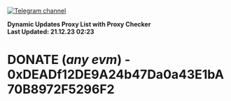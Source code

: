 [![Telegram channel](https://img.shields.io/endpoint?url=https://runkit.io/damiankrawczyk/telegram-badge/branches/master?url=https://t.me/n4z4v0d)](https://t.me/n4z4v0d) 

**Dynamic Updates Proxy List with Proxy Checker**  
**Last Updated: 21.12.23 02:23**

# DONATE (_any evm_) - 0xDEADf12DE9A24b47Da0a43E1bA70B8972F5296F2
